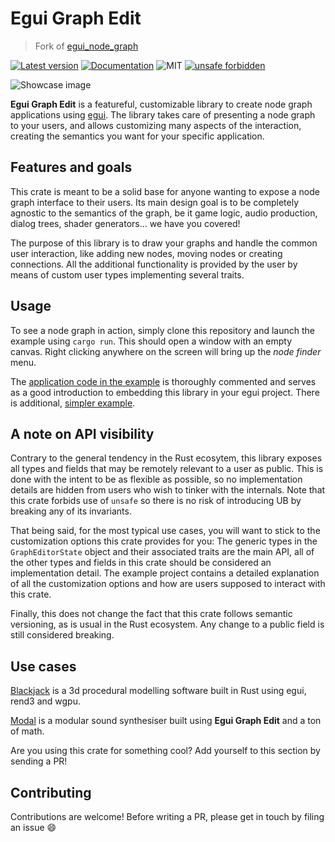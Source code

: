 # Egui Graph Edit
> Fork of [egui_node_graph](https://github.com/setzer22/egui_node_graph)

[![Latest version](https://img.shields.io/crates/v/egui-graph-edit.svg)](https://crates.io/crates/egui-graph-edit)
[![Documentation](https://docs.rs/egui-graph-edit/badge.svg)](https://docs.rs/egui-graph-edit)
![MIT](https://img.shields.io/badge/license-MIT-blue.svg)
[![unsafe forbidden](https://img.shields.io/badge/unsafe-forbidden-success.svg)](https://github.com/rust-secure-code/safety-dance/)

![Showcase image](https://raw.githubusercontent.com/kamirr/egui-graph-edit/main/showcase.png)

**Egui Graph Edit** is a featureful, customizable library to create node graph
applications using [egui](https://github.com/emilk/egui). The library takes care
of presenting a node graph to your users, and allows customizing many aspects of
the interaction, creating the semantics you want for your specific application.

## Features and goals
This crate is meant to be a solid base for anyone wanting to expose a node graph
interface to their users. Its main design goal is to be completely agnostic to
the semantics of the graph, be it game logic, audio production, dialog trees,
shader generators... we have you covered!

The purpose of this library is to draw your graphs and handle the common user
interaction, like adding new nodes, moving nodes or creating connections. All
the additional functionality is provided by the user by means of custom user
types implementing several traits.

## Usage
To see a node graph in action, simply clone this repository and launch the
example using `cargo run`. This should open a window with an empty canvas. Right
clicking anywhere on the screen will bring up the *node finder* menu.

The [application code in the example](https://github.com/kamirr/egui-graph-edit/blob/main/egui-graph-edit-example/src/app.rs)
is thoroughly commented and serves as a good introduction to embedding this
library in your egui project. There is additional, [simpler example](https://github.com/kamirr/egui-graph-edit/blob/main/egui-graph-edit-example-simple/src/app.rs).

## A note on API visibility
Contrary to the general tendency in the Rust ecosytem, this library exposes all
types and fields that may be remotely relevant to a user as public. This is done
with the intent to be as flexible as possible, so no implementation details are
hidden from users who wish to tinker with the internals. Note that this crate
forbids use of `unsafe` so there is no risk of introducing UB by breaking any of
its invariants.

That being said, for the most typical use cases, you will want to stick to the
customization options this crate provides for you: The generic types in the
`GraphEditorState` object and their associated traits are the main API, all of
the other types and fields in this crate should be considered an implementation
detail. The example project contains a detailed explanation of all the
customization options and how are users supposed to interact with this crate.

Finally, this does not change the fact that this crate follows semantic
versioning, as is usual in the Rust ecosystem. Any change to a public field is
still considered breaking.

## Use cases

[Blackjack](https://github.com/setzer22/blackjack) is a 3d procedural modelling
software built in Rust using egui, rend3 and wgpu.

[Modal](https://github.com/kamirr/modal) is a modular sound synthesiser built
using **Egui Graph Edit** and a ton of math.

Are you using this crate for something cool? Add yourself to this section by
sending a PR!

## Contributing 
Contributions are welcome! Before writing a PR, please get in touch by filing an issue 😄
